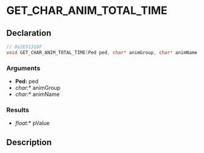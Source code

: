 # GET_CHAR_ANIM_TOTAL_TIME

## Declaration
```cpp
// 0x2E51318F
void GET_CHAR_ANIM_TOTAL_TIME(Ped ped, char* animGroup, char* animName, float* pValue);
```

### Arguments
- **Ped:** ped
- **char*:** animGroup
- **char*:** animName

### Results
- **float*:** pValue

## Description
